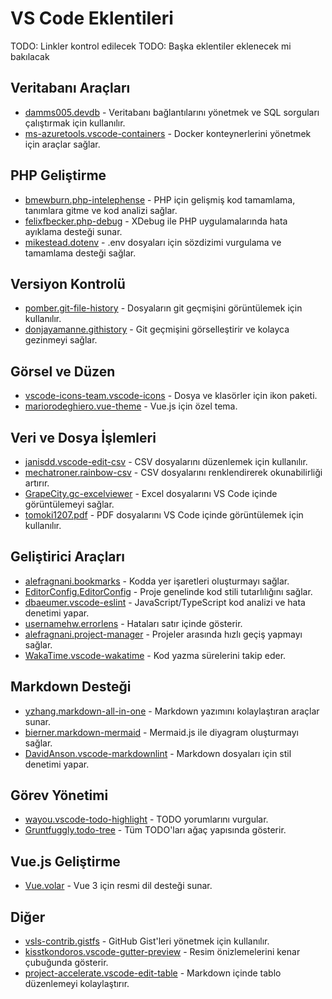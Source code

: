 # VS Code Eklentileri

TODO: Linkler kontrol edilecek
TODO: Başka eklentiler eklenecek mi bakılacak

## Veritabanı Araçları

- [damms005.devdb](https://marketplace.visualstudio.com/items?itemName=damms005.devdb) - Veritabanı bağlantılarını yönetmek ve SQL sorguları çalıştırmak için kullanılır.
- [ms-azuretools.vscode-containers](https://marketplace.visualstudio.com/items?itemName=ms-azuretools.vscode-containers) - Docker konteynerlerini yönetmek için araçlar sağlar.

## PHP Geliştirme

- [bmewburn.php-intelephense](https://marketplace.visualstudio.com/items?itemName=bmewburn.php-intelephense) - PHP için gelişmiş kod tamamlama, tanımlara gitme ve kod analizi sağlar.
- [felixfbecker.php-debug](https://marketplace.visualstudio.com/items?itemName=felixfbecker.php-debug) - XDebug ile PHP uygulamalarında hata ayıklama desteği sunar.
- [mikestead.dotenv](https://marketplace.visualstudio.com/items?itemName=mikestead.dotenv) - .env dosyaları için sözdizimi vurgulama ve tamamlama desteği sağlar.

## Versiyon Kontrolü

- [pomber.git-file-history](https://marketplace.visualstudio.com/items?itemName=pomber.git-file-history) - Dosyaların git geçmişini görüntülemek için kullanılır.
- [donjayamanne.githistory](https://marketplace.visualstudio.com/items?itemName=donjayamanne.githistory) - Git geçmişini görselleştirir ve kolayca gezinmeyi sağlar.

## Görsel ve Düzen

- [vscode-icons-team.vscode-icons](https://marketplace.visualstudio.com/items?itemName=vscode-icons-team.vscode-icons) - Dosya ve klasörler için ikon paketi.
- [mariorodeghiero.vue-theme](https://marketplace.visualstudio.com/items?itemName=mariorodeghiero.vue-theme) - Vue.js için özel tema.

## Veri ve Dosya İşlemleri

- [janisdd.vscode-edit-csv](https://marketplace.visualstudio.com/items?itemName=janisdd.vscode-edit-csv) - CSV dosyalarını düzenlemek için kullanılır.
- [mechatroner.rainbow-csv](https://marketplace.visualstudio.com/items?itemName=mechatroner.rainbow-csv) - CSV dosyalarını renklendirerek okunabilirliği artırır.
- [GrapeCity.gc-excelviewer](https://marketplace.visualstudio.com/items?itemName=GrapeCity.gc-excelviewer) - Excel dosyalarını VS Code içinde görüntülemeyi sağlar.
- [tomoki1207.pdf](https://marketplace.visualstudio.com/items?itemName=tomoki1207.pdf) - PDF dosyalarını VS Code içinde görüntülemek için kullanılır.

## Geliştirici Araçları

- [alefragnani.bookmarks](https://marketplace.visualstudio.com/items?itemName=alefragnani.bookmarks) - Kodda yer işaretleri oluşturmayı sağlar.
- [EditorConfig.EditorConfig](https://marketplace.visualstudio.com/items?itemName=EditorConfig.EditorConfig) - Proje genelinde kod stili tutarlılığını sağlar.
- [dbaeumer.vscode-eslint](https://marketplace.visualstudio.com/items?itemName=dbaeumer.vscode-eslint) - JavaScript/TypeScript kod analizi ve hata denetimi yapar.
- [usernamehw.errorlens](https://marketplace.visualstudio.com/items?itemName=usernamehw.errorlens) - Hataları satır içinde gösterir.
- [alefragnani.project-manager](https://marketplace.visualstudio.com/items?itemName=alefragnani.project-manager) - Projeler arasında hızlı geçiş yapmayı sağlar.
- [WakaTime.vscode-wakatime](https://marketplace.visualstudio.com/items?itemName=WakaTime.vscode-wakatime) - Kod yazma sürelerini takip eder.

## Markdown Desteği

- [yzhang.markdown-all-in-one](https://marketplace.visualstudio.com/items?itemName=yzhang.markdown-all-in-one) - Markdown yazımını kolaylaştıran araçlar sunar.
- [bierner.markdown-mermaid](https://marketplace.visualstudio.com/items?itemName=bierner.markdown-mermaid) - Mermaid.js ile diyagram oluşturmayı sağlar.
- [DavidAnson.vscode-markdownlint](https://marketplace.visualstudio.com/items?itemName=DavidAnson.vscode-markdownlint) - Markdown dosyaları için stil denetimi yapar.

## Görev Yönetimi

- [wayou.vscode-todo-highlight](https://marketplace.visualstudio.com/items?itemName=wayou.vscode-todo-highlight) - TODO yorumlarını vurgular.
- [Gruntfuggly.todo-tree](https://marketplace.visualstudio.com/items?itemName=Gruntfuggly.todo-tree) - Tüm TODO'ları ağaç yapısında gösterir.

## Vue.js Geliştirme

- [Vue.volar](https://marketplace.visualstudio.com/items?itemName=Vue.volar) - Vue 3 için resmi dil desteği sunar.

## Diğer

- [vsls-contrib.gistfs](https://marketplace.visualstudio.com/items?itemName=vsls-contrib.gistfs) - GitHub Gist'leri yönetmek için kullanılır.
- [kisstkondoros.vscode-gutter-preview](https://marketplace.visualstudio.com/items?itemName=kisstkondoros.vscode-gutter-preview) - Resim önizlemelerini kenar çubuğunda gösterir.
- [project-accelerate.vscode-edit-table](https://marketplace.visualstudio.com/items?itemName=project-accelerate.vscode-edit-table) - Markdown içinde tablo düzenlemeyi kolaylaştırır.
